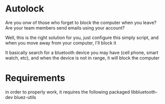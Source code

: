 Autolock
========
Are you onw of those who forget to block the computer when you leave? 
Are your team members send emails using your account?

Well, this is the right solution for you, just configure this simply script, and when you move away from your computer, I'll block it

It basically search for a bluetooth device you may have (cell phone, smart watch, etc), and when the device is not in range, it will block the computer

Requirements
============
in order to properly work, it requires the following packaged
libbluetooth-dev 
bluez-utils
